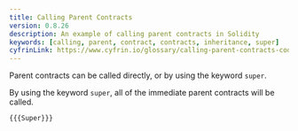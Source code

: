 ```yaml
---
title: Calling Parent Contracts
version: 0.8.26
description: An example of calling parent contracts in Solidity
keywords: [calling, parent, contract, contracts, inheritance, super]
cyfrinLink: https://www.cyfrin.io/glossary/calling-parent-contracts-code-example
---
```


Parent contracts can be called directly, or by using the keyword `super`.

By using the keyword `super`, all of the immediate parent contracts will be called.

```solidity
{{{Super}}}
```
